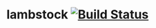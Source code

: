 # lambstock [![Build Status](https://travis-ci.org/meetup/lambstock.svg?branch=master)](https://travis-ci.org/meetup/lambstock)
